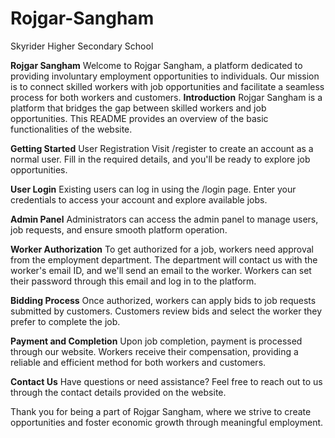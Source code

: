 # Rojgar-Sangham
Skyrider Higher Secondary School

**Rojgar Sangham**
Welcome to Rojgar Sangham, a platform dedicated to providing involuntary employment opportunities to individuals. Our mission is to connect skilled workers with job opportunities and facilitate a seamless process for both workers and customers.
**Introduction**
Rojgar Sangham is a platform that bridges the gap between skilled workers and job opportunities. This README provides an overview of the basic functionalities of the website.

**Getting Started**
User Registration
Visit /register to create an account as a normal user. Fill in the required details, and you'll be ready to explore job opportunities.

**User Login**
Existing users can log in using the /login page. Enter your credentials to access your account and explore available jobs.

**Admin Panel**
Administrators can access the admin panel to manage users, job requests, and ensure smooth platform operation.

**Worker Authorization**
To get authorized for a job, workers need approval from the employment department. The department will contact us with the worker's email ID, and we'll send an email to the worker. Workers can set their password through this email and log in to the platform.

**Bidding Process**
Once authorized, workers can apply bids to job requests submitted by customers. Customers review bids and select the worker they prefer to complete the job.

**Payment and Completion**
Upon job completion, payment is processed through our website. Workers receive their compensation, providing a reliable and efficient method for both workers and customers.

**Contact Us**
Have questions or need assistance? Feel free to reach out to us through the contact details provided on the website.

Thank you for being a part of Rojgar Sangham, where we strive to create opportunities and foster economic growth through meaningful employment.


